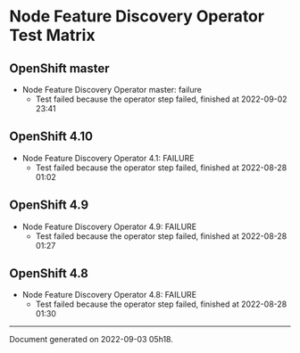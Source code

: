 
Node Feature Discovery Operator Test Matrix
===========================================

OpenShift master
----------------



* Node Feature Discovery Operator master: failure
  - Test failed because the operator step failed, finished at 2022-09-02 23:41






OpenShift 4.10
--------------



* Node Feature Discovery Operator 4.1: FAILURE
  - Test failed because the operator step failed, finished at 2022-08-28 01:02






OpenShift 4.9
-------------



* Node Feature Discovery Operator 4.9: FAILURE
  - Test failed because the operator step failed, finished at 2022-08-28 01:27






OpenShift 4.8
-------------



* Node Feature Discovery Operator 4.8: FAILURE
  - Test failed because the operator step failed, finished at 2022-08-28 01:30






---
Document generated on 2022-09-03 05h18.
